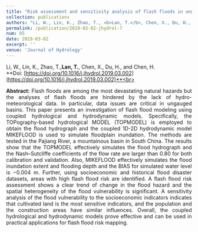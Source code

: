 ```yaml
---
title: "Risk assessment and sensitivity analysis of flash floods in ungauged basins using coupled hydrologic and hydrodynamic models"
collection: publications
authors: "Li, W., Lin, K., Zhao, T., <b>Lan, T.</b>, Chen, X., Du, H., and Chen, H."
permalink: /publication/2019-03-02-jhydrol-7
num: 05
date: 2019-03-02
excerpt: ''
venue: 'Journal of Hydrology'
---
```

Li, W., Lin, K., Zhao, T.,**Lan, T.**, Chen, X., Du, H., and Chen, H.<br>
**Doi: [https://doi.org/10.1016/j.jhydrol.2019.03.002](https://doi.org/10.1016/j.jhydrol.2019.03.002)**<br>
 <p style="text-align:justify; text-justify:inter-ideograph;">
<b>Abstract:</b> Flash floods are among the most devastating natural hazards but the analyses of flash floods are hindered by the lack of hydro-meteorological data. In particular, data issues are critical in ungauged basins. This paper presents an investigation of flash flood modeling using coupled hydrological and hydrodynamic models. Specifically, the TOPography-based hydrological MODEL (TOPMODEL) is employed to obtain the flood hydrograph and the coupled 1D-2D hydrodynamic model MIKEFLOOD is used to simulate floodplain inundation. The methods are tested in the Pajiang River, a mountainous basin in South China. The results show that the TOPMODEL effectively simulates the flood hydrograph and the Nash–Sutcliffe coefficients of the flow rate are larger than 0.80 for both calibration and validation. Also, MIKEFLOOD effectively simulates the flood inundation extent and flooding depth and the BIAS for simulated water level is −0.004 m. Further, using socioeconomic and historical flood disaster datasets, areas with high flash flood risk are identified. A flash flood risk assessment shows a clear trend of change in the flood hazard and the spatial heterogeneity of the flood vulnerability is significant. A sensitivity analysis of the flood vulnerability to the socioeconomic indicators indicates that cultivated land is the most sensitive indicators, and the population and the construction areas have similar influences. Overall, the coupled hydrological and hydrodynamic models prove effective and can be used in practical applications for flash flood risk mapping.<br>